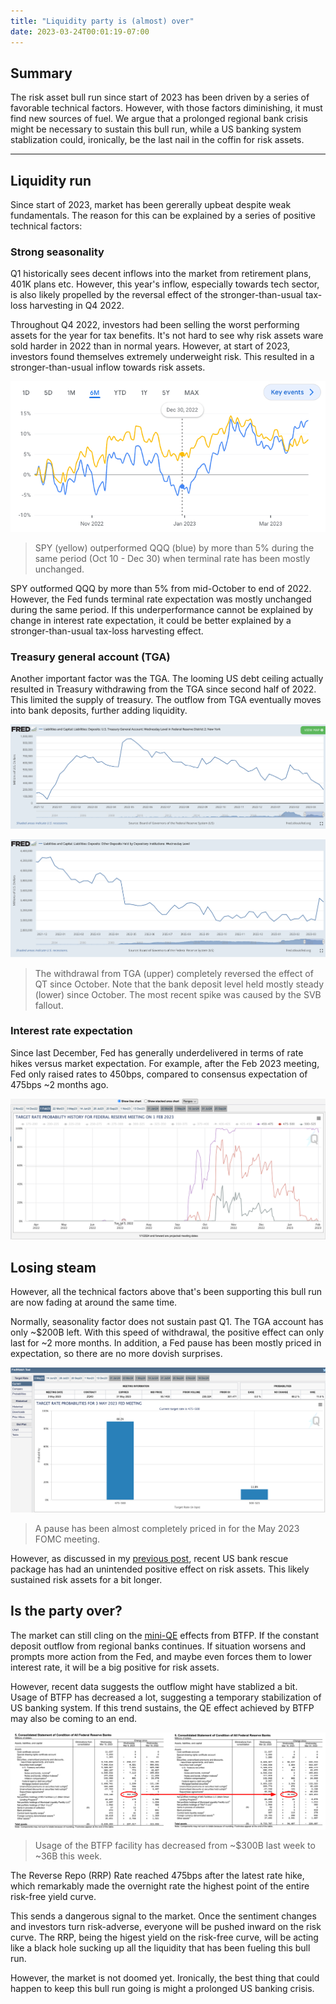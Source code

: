 ```yaml
---
title: "Liquidity party is (almost) over"
date: 2023-03-24T00:01:19-07:00
---
```


## Summary

The risk asset bull run since start of 2023 has been driven by a series of favorable technical factors. However, with those factors diminishing, it must find new sources of fuel. We argue that a prolonged regional bank crisis might be necessary to sustain this bull run, while a US banking system stablization could, ironically, be the last nail in the coffin for risk assets.

---

## Liquidity run

Since start of 2023, market has been gererally upbeat despite weak fundamentals. The reason for this can be explained by a series of positive technical factors:

### Strong seasonality

Q1 historically sees decent inflows into the market from retirement plans, 401K plans etc. However, this year's inflow, especially towards tech sector, is also likely propelled by the reversal effect of the stronger-than-usual tax-loss harvesting in Q4 2022.

Throughout Q4 2022, investors had been selling the worst performing assets for the year for tax benefits. It's not hard to see why risk assets ware sold harder in 2022 than in normal years. However, at start of 2023, investors found themselves extremely underweight risk. This resulted in a stronger-than-usual inflow towards risk assets.

![SPY vs QQQ](https://raw.githubusercontent.com/zyw229/zyw229.github.io/main/contents/macro002/image001.png)

> SPY (yellow) outperformed QQQ (blue) by more than 5% during the same period (Oct 10 - Dec 30) when terminal rate has been mostly unchanged.

SPY outformed QQQ by more than 5% from mid-October to end of 2022. However, the Fed funds terminal rate expectation was mostly unchanged during the same period. If this underperformance cannot be explained by change in interest rate expectation, it could be better explained by a stronger-than-usual tax-loss harvesting effect.

### Treasury general account (TGA)

Another important factor was the TGA. The looming US debt ceiling actually resulted in Treasury withdrawing from the TGA since second half of 2022. This limited the supply of treasury. The outflow from TGA eventually moves into bank deposits, further adding liquidity.

![TGA](https://raw.githubusercontent.com/zyw229/zyw229.github.io/main/contents/macro002/image002.png)

![Bank deposit](https://raw.githubusercontent.com/zyw229/zyw229.github.io/main/contents/macro002/image003.png)

> The withdrawal from TGA (upper) completely reversed the effect of QT since October. Note that the bank deposit level held mostly steady (lower) since October. The most recent spike was caused by the SVB fallout.

### Interest rate expectation

Since last December, Fed has generally underdelivered in terms of rate hikes versus market expectation. For example, after the Feb 2023 meeting, Fed only raised rates to 450bps, compared to consensus expectation of 475bps ~2 months ago.

![Feb 2023 meeting](https://raw.githubusercontent.com/zyw229/zyw229.github.io/main/contents/macro002/image004.png)

## Losing steam

However, all the technical factors above that's been supporting this bull run are now fading at around the same time.

Normally, seasonality factor does not sustain past Q1. The TGA account has only ~$200B left. With this speed of withdrawal, the positive effect can only last for ~2 more months. In addition, a Fed pause has been mostly priced in expectation, so there are no more dovish surprises.

![May 2023 meeting](https://raw.githubusercontent.com/zyw229/zyw229.github.io/main/contents/macro002/image005.png)

> A pause has been almost completely priced in for the May 2023 FOMC meeting.

However, as discussed in my [previous post](https://zyw229.github.io/posts/macro001/), recent US bank rescue package has had an unintended positive effect on risk assets. This likely sustained risk assets for a bit longer.

## Is the party over?

The market can still cling on the [mini-QE](https://zyw229.github.io/posts/macro001/) effects from BTFP. If the constant deposit outflow from regional banks continues. If situation worsens and prompts more action from the Fed, and maybe even forces them to lower interest rate, it will be a big positive for risk assets.

However, recent data suggests the outflow might have stablized a bit. Usage of BTFP has decreased a lot, suggesting a temporary stabilization of US banking system. If this trend sustains, the QE effect achieved by BTFP may also be coming to an end.

![BTFP usage](https://raw.githubusercontent.com/zyw229/zyw229.github.io/main/contents/macro002/image006.png)

> Usage of the BTFP facility has decreased from ~$300B last week to ~36B this week.

The Reverse Repo (RRP) Rate reached 475bps after the latest rate hike, which remarkably made the overnight rate the highest point of the entire risk-free yield curve.

This sends a dangerous signal to the market. Once the sentiment changes and investors turn risk-adverse, everyone will be pushed inward on the risk curve. The RRP, being the higest yield on the risk-free curve, will be acting like a black hole sucking up all the liquidity that has been fueling this bull run.

However, the market is not doomed yet. Ironically, the best thing that could happen to keep this bull run going is might a prolonged US banking crisis.
